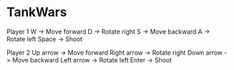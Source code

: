# TankWars
Player 1 
W -> Move forward 
D -> Rotate right 
S -> Move backward 
A -> Rotate left 
Space -> Shoot

Player 2 
Up arrow -> Move forward 
Right arrow -> Rotate right 
Down arrow -> Move backward 
Left arrow -> Rotate left 
Enter -> Shoot

